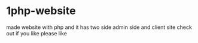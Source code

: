 # 1php-website
made website with php and it has two side admin side and client site check out if you like please like
